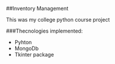 ##Inventory Management

This was my college python course project 

###Thecnologies implemented:

- Pyhton 
- MongoDb 
- Tkinter package